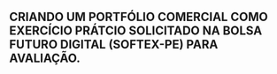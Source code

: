 ## CRIANDO UM PORTFÓLIO COMERCIAL COMO EXERCÍCIO PRÁTCIO SOLICITADO NA BOLSA FUTURO DIGITAL (SOFTEX-PE) PARA AVALIAÇÃO.
